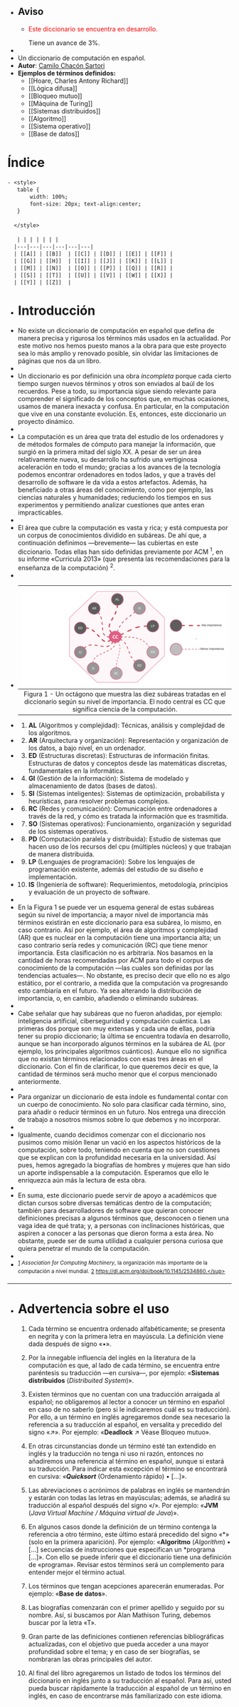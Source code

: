 - ## Aviso
	- <p style="color:red"> Este diccionario se encuentra en desarrollo.</p> Tiene un avance de  3%.
-
- Un diccionario de computación en español.
- **Autor**: [Camilo Chacón Sartori](https://camilochs.github.io/web/)
- **Ejemplos de términos definidos:**
	- [[Hoare, Charles Antony Richard]]
	- [[Lógica difusa]]
	- [[Bloqueo mutuo]]
	- [[Máquina de Turing]]
	- [[Sistemas distribuidos]]
	- [[Algoritmo]]
	- [[Sistema operativo]]
	- [[Base de datos]]
# Índice
	- <style>
	   table {
	       width: 100%;
	       font-size: 20px; text-align:center; 
	   }
	  
	  </style>
	  
	   | | | | | | |
	  |---|---|---|---|---|---|
	  | [[A]] | [[B]]  | [[C]] | [[D]] | [[E]] | [[F]] |
	  | [[G]] | [[H]]  | [[I]] | [[J]] | [[K]] | [[L]] |
	  | [[M]] | [[N]]  | [[O]] | [[P]] | [[Q]] | [[R]] |
	  | [[S]] | [[T]]  | [[U]] | [[V]] | [[W]] | [[X]] |
	  | [[Y]] | [[Z]]  |
- # Introducción
- No existe un diccionario de computación en español que defina de manera precisa y rigurosa los términos más usados en la actualidad. Por este motivo nos hemos puesto manos a la obra para que este proyecto sea lo más amplio y renovado posible, sin olvidar las limitaciones de páginas que nos da un libro.
-
- Un diccionario es por definición una obra _incompleta_ porque cada cierto tiempo surgen nuevos términos y otros son enviados al baúl de los recuerdos. Pese a todo, su importancia sigue siendo relevante para comprender el significado de los conceptos que, en muchas ocasiones, usamos de manera inexacta y confusa. En particular, en la computación que vive en una constante evolución. Es, entonces, este diccionario un proyecto dinámico.
-
- La computación es un área que trata del estudio de los ordenadores y de métodos formales de cómputo para manejar la información, que surgió en la primera mitad del siglo XX. A pesar de ser un área relativamente nueva, su desarrollo ha sufrido una vertiginosa aceleración en todo el mundo; gracias a los avances de la tecnología podemos encontrar ordenadores en todos lados, y que a través del desarrollo de software le da vida a estos artefactos. Además, ha beneficiado a otras áreas del conocimiento, como por ejemplo, las ciencias naturales y humanidades; reduciendo los tiempos en sus experimentos y permitiendo analizar cuestiones que antes eran impracticables.
-
- El área que cubre la computación es vasta y rica; y está compuesta por un corpus de conocimientos dividido en subáreas. De ahí que, a continuación definimos —brevemente— las cubiertas en este diccionario. Todas ellas han sido definidas previamente por ACM <sup><a name="acm">1</a></sup>, en su informe «Curricula 2013» (que presenta las recomendaciones para la enseñanza de la computación) <sup><a name="acm_curricula">2</a></sup>.
-
- | ![Blank diagram.png](../assets/Blank_diagram_1658865364792_0.png) |
  |:--:|
  | Figura 1 - Un octágono que muestra las diez subáreas tratadas en el diccionario según su nivel de importancia. El nodo central es CC que significa ciencia de la computación. |
- 1. **AL** (Algoritmos y complejidad): Técnicas, análisis y complejidad de los algoritmos.
- 2. **AR** (Arquitectura y organización): Representación y organización de los datos, a bajo nivel, en un ordenador.
- 3. **ED** (Estructuras discretas): Estructuras de información finitas. Estructuras de datos y conceptos desde las matemáticas discretas, fundamentales en la informática.
- 4. **GI** (Gestión de la información): Sistema de modelado y almacenamiento de datos (bases de datos).
- 5. **SI** (Sistemas inteligentes): Sistemas de optimización, probabilista y heurísticas, para resolver problemas complejos.
- 6. **RC** (Redes y comunicación): Comunicación entre ordenadores a través de la red, y cómo es tratada la información que es trasmitida.
- 7. **SO** (Sistemas operativos): Funcionamiento, organización y seguridad de los sistemas operativos.
- 8. **PD** (Computación paralela y distribuida): Estudio de sistemas que hacen uso de los recursos del cpu (múltiples núcleos) y que trabajan de manera distribuida.
- 9. **LP** (Lenguajes de programación): Sobre los lenguajes de programación existente, además del estudio de su diseño e implementación.
- 10. **IS** (Ingeniería de software): Requerimientos, metodología, principios y evaluación de un proyecto de software.
-
- En la Figura 1 se puede ver un esquema general de estas subáreas según su nivel de importancia; a mayor nivel de importancia más términos existirán en este diccionario para esa subárea, lo mismo, en caso contrario. Así por ejemplo, el área de algoritmos y complejidad (AR) que es nuclear en la computación tiene una importancia alta; un caso contrario sería redes y comunicación (RC) que tiene menor importancia. Esta clasificación no es arbitraria. Nos basamos en la cantidad de horas recomendadas por ACM para todo el corpus de conocimiento de la computación —las cuales son definidas por las tendencias actuales—. No obstante, es preciso decir que ello no es algo estático, por el contrario, a medida que la computación va progresando esto cambiaría en el futuro. Ya sea alterando la distribución de importancia, o, en cambio, añadiendo o eliminando subáreas.
-
- Cabe señalar que hay subáreas que no fueron añadidas, por ejemplo: inteligencia artificial, ciberseguridad y computación cuántica. Las primeras dos porque son muy extensas y cada una de ellas, podría tener su propio diccionario; la última se encuentra todavía en desarrollo, aunque se han incorporado algunos términos en la subárea de AL (por ejemplo, los principales algoritmos cuánticos). Aunque ello no significa que no existan términos relacionados con esas tres áreas en el diccionario. Con el fin de clarificar, lo que queremos decir es que, la cantidad de términos será mucho menor que el corpus mencionado anteriormente.
-
- Para organizar un diccionario de esta índole es fundamental contar con un cuerpo de conocimiento. No solo para clasificar cada término, sino, para añadir o reducir términos en un futuro. Nos entrega una dirección de trabajo a nosotros mismos sobre lo que debemos y no incorporar.
-
- Igualmente, cuando decidimos comenzar con el diccionario nos pusimos como misión llenar un vació en los aspectos históricos de la computación, sobre todo, teniendo en cuenta que no son cuestiones que se explican con la profundidad necesaria en la universidad. Así pues, hemos agregado la biografías de hombres y mujeres que han sido un aporte indispensable a la computación. Esperamos que ello le enriquezca aún más la lectura de esta obra.
-
- En suma, este diccionario puede servir de apoyo a académicos que dictan cursos sobre diversas temáticas dentro de la computación; también para desarrolladores de software que quieran conocer definiciones precisas a algunos términos que, desconocen o tienen una vaga idea de qué trata; y, a personas con inclinaciones históricas, que aspiren a conocer a las personas que dieron forma a esta área. No obstante, puede ser de suma utilidad a cualquier persona curiosa que quiera penetrar el mundo de la computación.
-
- <sup>[1](#acm)  _Association for Computing Machinery_, la organización más importante de la computación a nivel mundial.</sup>
  <sup>[2](#acm_curricua)  https://dl.acm.org/doi/book/10.1145/2534860.</sup>
- ---
- # Advertencia sobre el uso
  
  
  1.  Cada término se encuentra ordenado alfabéticamente; se presenta en negrita y con la primera letra en mayúscula. La definición viene dada después de signo «•».
  
  
  2. Por la innegable influencia del inglés en la literatura de la computación es que, al lado de cada término, se encuentra entre paréntesis su traducción —en cursiva—, por ejemplo: «**Sistemas distribuidos** (_Distribuited System_)».
  
  
  3. Existen términos que no cuentan con una traducción arraigada al español; no obligaremos al lector a conocer un término en español en caso de no saberlo (pero si le indicaremos cuál es su traducción). Por ello, a un término en inglés agregaremos donde sea necesario la referencia a su traducción al español, en versalita y precedido del signo «$\nearrow$». Por ejemplo: «**Deadlock** $\nearrow$ Véase Bloqueo mutuo».
  
  
  4. En otras circunstancias donde un término esté tan extendido en inglés y la traducción no tenga ni uso ni razón, entonces no añadiremos una referencia al término en español, aunque si estará su traducción. Para indicar esta 
  excepción el término se encontrará en cursiva: «**_Quicksort_** (Ordenamiento rápido) • [...]».
  
  
  5. Las abreviaciones o acrónimos de palabras en inglés se mantendrán y estarán con todas las letras en mayúsculas; además, se añadirá su traducción al español después del signo «/». Por ejemplo: «**JVM** (_Java Virtual Machine / Máquina virtual de Java_)».
  
  
  6. En algunos casos donde la definición de un término contenga la referencia a otro término, este último estará precedido del signo «*» (solo en la primera aparición). Por ejemplo: «**Algoritmo** (_Algorithm_) • [...] secuencias de instrucciones que especifican un *programa [...]». Con ello se puede inferir que el diccionario tiene una definición de «programa». Revisar estos términos será un complemento para entender mejor el término actual.
  
  
  7. Los términos que tengan acepciones aparecerán enumeradas. Por ejemplo: «**Base de datos**».
  
  
  8. Las biografías comenzarán con el primer apellido y seguido por su nombre. Así, si buscamos por Alan Mathison Turing, debemos buscar por la letra «T».
  
  
  9. Gran parte de las definiciones contienen referencias bibliográficas actualizadas, con el objetivo que pueda acceder a una mayor profundidad sobre el tema; y en caso de ser biografías, se nombraran las obras principales del autor.
  
  
  10. Al final del libro agregaremos un listado de todos los términos del diccionario en inglés junto a su traducción al español. Para así, usted pueda buscar rápidamente la traducción al español de un término en inglés, en caso de encontrarse más familiarizado con este idioma.